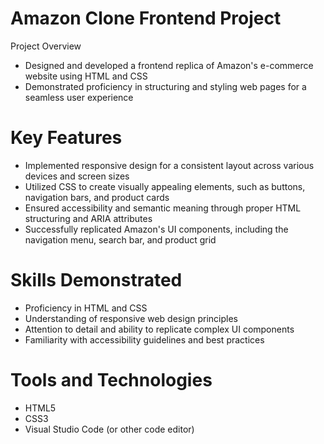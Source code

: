 # Amazon Clone Frontend Project
Project Overview
- Designed and developed a frontend replica of Amazon's e-commerce website using HTML and CSS
- Demonstrated proficiency in structuring and styling web pages for a seamless user experience

# Key Features
- Implemented responsive design for a consistent layout across various devices and screen sizes
- Utilized CSS to create visually appealing elements, such as buttons, navigation bars, and product cards
- Ensured accessibility and semantic meaning through proper HTML structuring and ARIA attributes
- Successfully replicated Amazon's UI components, including the navigation menu, search bar, and product grid

# Skills Demonstrated
- Proficiency in HTML and CSS
- Understanding of responsive web design principles
- Attention to detail and ability to replicate complex UI components
- Familiarity with accessibility guidelines and best practices

# Tools and Technologies
- HTML5
- CSS3
- Visual Studio Code (or other code editor)
